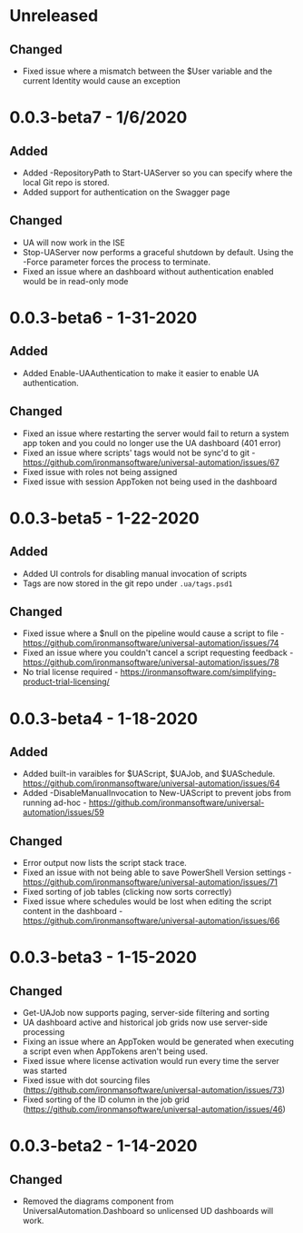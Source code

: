 # Unreleased

## Changed

- Fixed issue where a mismatch between the $User variable and the current Identity would cause an exception

# 0.0.3-beta7 - 1/6/2020

## Added 

- Added -RepositoryPath to Start-UAServer so you can specify where the local Git repo is stored. 
- Added support for authentication on the Swagger page

## Changed

- UA will now work in the ISE
- Stop-UAServer now performs a graceful shutdown by default. Using the -Force parameter forces the process to terminate.
- Fixed an issue where an dashboard without authentication enabled would be in read-only mode

# 0.0.3-beta6 - 1-31-2020

## Added 

- Added Enable-UAAuthentication to make it easier to enable UA authentication. 

## Changed

- Fixed an issue where restarting the server would fail to return a system app token and you could no longer use the UA dashboard (401 error)
- Fixed an issue where scripts' tags would not be sync'd to git - https://github.com/ironmansoftware/universal-automation/issues/67
- Fixed issue with roles not being assigned
- Fixed issue with session AppToken not being used in the dashboard

# 0.0.3-beta5 - 1-22-2020

## Added

- Added UI controls for disabling manual invocation of scripts
- Tags are now stored in the git repo under `.ua/tags.psd1`

## Changed

- Fixed issue where a $null on the pipeline would cause a script to file - https://github.com/ironmansoftware/universal-automation/issues/74
- Fixed an issue where you couldn't cancel a script requesting feedback - https://github.com/ironmansoftware/universal-automation/issues/78
- No trial license required - https://ironmansoftware.com/simplifying-product-trial-licensing/

# 0.0.3-beta4 - 1-18-2020

## Added 

- Added built-in varaibles for $UAScript, $UAJob, and $UASchedule. https://github.com/ironmansoftware/universal-automation/issues/64
- Added -DisableManualInvocation to New-UAScript to prevent jobs from running ad-hoc - https://github.com/ironmansoftware/universal-automation/issues/59

## Changed

- Error output now lists the script stack trace. 
- Fixed an issue with not being able to save PowerShell Version settings - https://github.com/ironmansoftware/universal-automation/issues/71
- Fixed sorting of job tables (clicking now sorts correctly) 
- Fixed issue where schedules would be lost when editing the script content in the dashboard - https://github.com/ironmansoftware/universal-automation/issues/66

# 0.0.3-beta3 - 1-15-2020

## Changed

- Get-UAJob now supports paging, server-side filtering and sorting 
- UA dashboard active and historical job grids now use server-side processing
- Fixing an issue where an AppToken would be generated when executing a script even when AppTokens aren't being used. 
- Fixed issue where license activation would run every time the server was started 
- Fixed issue with dot sourcing files (https://github.com/ironmansoftware/universal-automation/issues/73)
- Fixed sorting of the ID column in the job grid (https://github.com/ironmansoftware/universal-automation/issues/46)

# 0.0.3-beta2 - 1-14-2020

## Changed

- Removed the diagrams component from UniversalAutomation.Dashboard so unlicensed UD dashboards will work. 

